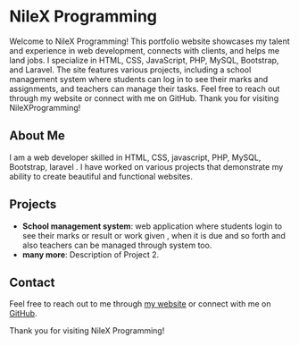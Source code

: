 # NileX Programming

Welcome to NileX Programming! This portfolio website showcases my talent and experience in web development, connects with clients, and helps me land jobs. I specialize in HTML, CSS, JavaScript, PHP, MySQL, Bootstrap, and Laravel. The site features various projects, including a school management system where students can log in to see their marks and assignments, and teachers can manage their tasks. Feel free to reach out through my website or connect with me on GitHub. Thank you for visiting NileXProgramming!

## About Me
I am a web developer skilled in HTML, CSS, javascript, PHP, MySQL, Bootstrap, laravel . I have worked on various projects that demonstrate my ability to create beautiful and functional websites.

## Projects
- **School management system**: web application where students login to see their marks or result or work given , when it is due and so forth and also teachers can be managed through system too.
- **many more**: Description of Project 2.

## Contact
Feel free to reach out to me through [my website](http://example.com) or connect with me on [GitHub](https://github.com/lamkaliew).

Thank you for visiting NileX Programming!
